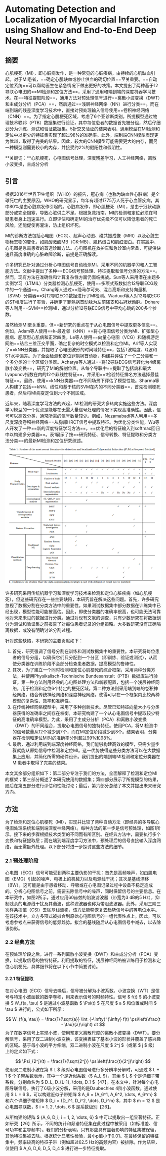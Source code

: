# Automating Detection and Localization of Myocardial Infarction using Shallow and End-to-End Deep Neural Networks

## 摘要

心肌梗死（MI），即心脏病发作，是一种常见的心脏疾病，由持续的心肌缺血引起。对于MI患者，==确定心肌缺血或停止供血的确切位置==至关重要。==自动定位系统==可以帮助医生在紧急情况下做出更好的决策。本文提出了两种基于12导联心电图的==MI检测和定位方法==，采用了通用和端到端的深度机器学习技术。在==特征提取阶段==，通用方法对预处理信号进行==离散小波变换（DWT）和主成分分析（PCA）==，然后通过==浅层神经网络（NN）进行分类==。而在端到端的残差深度学习技术中，直接对预处理输入信号使用==卷积神经网络（CNN）==。为了指定心肌梗死区域，考虑了6个亚诊断类别。所提模型通过物理技术联邦（PTB）数据集进行验证，其中每位患者的数据首先被分组，然后仔细划分为训练、测试和验证数据集。5折交叉验证的结果表明，通用模型在MI检测和定位中以更少的特征集实现了超过98%的准确率。此外，端到端CNN模型表现更为优越，取得了完美的结果。因此，较大的CNN模型可能需要更大的内存，而另一种模型则需要较小的内存，并接受约2%的假阳性和假阴性。

**关键词：**心肌梗死，心电图信号处理，深度残差学习，人工神经网络，离散小波变换，主成分分析

## 引言

根据2016年世界卫生组织（WHO）的报告，冠心病（也称为缺血性心脏病）是全球死亡的主要原因。WHO的研究显示，每年有超过1775万人死于心血管疾病，其中80%是由心脏病发作引起的。心脏病发作，即心肌梗死（MI），是由于冠状动脉部分或完全阻塞，导致心脏供血不足。根据急救指南，MI的检测和定位必须在可疑患者身上迅速进行。立即评估和确定MI的治疗优先级不仅可以降低患者的死亡风险，还能促使再灌注，防止组织坏死。

MI的诊断方法包括心电图（ECG）、超声心动图、磁共振成像（MRI）以及心脏生物标志物的变化，如肌酸激酶MB（CK-MB）、肌钙蛋白和肌红蛋白。在实践中，心电图是急需患者的首选诊断方法。心电图机在救护车和急诊室内常备，可提供快速且高度准确的心脏故障诊断，前提是正确解读。

许多研究已针对通过分析心电图信号自动检测MI，采用不同的机器学习和人工智能方法。文献中提出了多种==ECG信号预处理、特征提取和信号分类的方法==。然而，现有方法在准确性和计算复杂性方面仍面临挑战。Sun等人采用潜在主题多实例学习（LTMIL）分类器检测心肌梗死，使用==多项式系数拟合12导联ECG段中的一个通道==。Chang等人通过==隐马尔可夫、混合高斯和支持向量机（SVM）分类器==对12导联ECG数据进行了MI检测。Waduud等人对12导联ECG的ST幅度进行了实验，并确定了罪魁祸首动脉为左前降支和右冠状动脉。Dohare等人利用==SVM==检测MI，通过分析12导联ECG信号中平均心跳的200多个参数。

虽然检测MI至关重要，但==新研究的重点在于从心电图信号中提取更多信息==。例如，Adam等人使用==k-最近邻（kNN）==将心电图信号分类为MI、扩张型心肌病、肥厚型心肌病和正常四类。Le等人使用==向量心电图（VCG）和随机游走网络==结合三维正交平面，确定复杂的时空模式以检测和定位MI。Arif等人实现了==kNN分类器，并提取了心电图波形的时间域特征==，包括T波幅度、Q波和ST水平偏差。为了全面检测和定位罪魁祸首动脉，构建并评估了一个二分类和一个多分类的十个区域分类器。Acharya等人通过==将12导联ECG信号转化为4级离散小波变换==，研究了MI的解剖位置。从每个导联中==提取了包括熵和最大Lyapunov指数在内的12个非线性特征==，并采用==t检验特征排名方法选择最佳特征==。最终，使用==kNN分类器==在不同场景下评估了模型性能。Sharma等人构建了包括==kNN、线性和基于核的SVM在内的不同分类器==，首先检测梗死患者，然后将MI病变定位到六个不同区域。

近年来，随着深度学习方法的兴起，MI检测的研究大多转向实施这些方法。深度学习模型的一个优点是能够在无需大量信号处理的情况下实现高准确性。因此，信号可以高效分类，通常所需的信号数量较少。例如，Nezamabadi等人利用==多尺度深度卷积神经网络==从胸部HRCT信号中提取特征。为优化分类性能，Wu等人开发了一种==新的深度特征学习方法==，==优化后的特征输入到softmax回归中以构建多分类器==。表1展示了按==研究特征、信号转换、特征提取和分类方法分类==的最新MI检测和定位研究综述。

![image-20241007210845841](assets/image-20241007210845841.png)

许多研究采用传统机器学习和深度学习技术来检测和定位心脏疾病（如心肌梗死），但这些研究存在一些主要缺陷，本研究旨在解决这些问题。首先，许多研究忽视了数据分割在分类方法中的重要性。如果测试数据集中部分数据在训练集中已经出现，模型性能可能被高估。因此，即使分类器的准确率很高，也可能无法可靠地对未来未见的数据进行分类。通过对现有文献的调查，只有少数研究在将数据划分为测试和验证集之前报告了对每位患者记录的分组策略。大多数研究没有正确隔离数据，或没有明确讨论分割过程。

针对这些缺陷，本研究的主要贡献如下：

1. 首先，研究强调了信号分割在训练和测试数据集中的重要性。本研究将每位患者的信号分组，以确保它们只分配到一个分区（即训练、验证或测试），从而使分类器在训练阶段不会部分检查患者数据，提高模型的鲁棒性。
2. 其次，为了建立一个同时检测和定位心肌梗死的综合框架，采用两种分类方法，并使用Physikalisch-Technische Bundesanstalt（PTB）数据库进行验证。第一种方法利用经典的心电图处理方法和新颖配置，包括一个浅层神经网络，用于检测和定位6个特定的梗死区域。第二种方法则采用端到端的卷积神经网络。结合传统神经网络和深度神经网络，使得可以在一个框架内比较两种模型的复杂性、效率和准确性。
3. 在传统神经网络模型中，采用了多种创新技术。尽管已知特征向量大小与分类器获得的准确率之间存在权衡，本研究构建了一个从心电图信号中提取较少特征的高准确率模型。为此，采用了主成分分析（PCA）和离散小波变换（DWT）的不同组合，提取心电图信号的独特特征。使用PCA，将MI检测中的信号数量从12个减少到7个，而在MI定位阶段减少到8个。结果表明，分类器在检测和定位MI时的准确率分别超过99%和98%。
4. 最后，通过利用端到端深度神经网络，我们能够构建高效的模型，只需少量步骤就能从原始信号中检测和定位MI。这一优势使得这些分类方法可以在大数据集上应用，并简化所需的硬件设计。我们提出的端到端MI检测和定位分类器在MI患者中取得了完美的结果。

本文其余部分组织如下：第二部分专注于我们的方法，全面解释了检测和定位MI的框架；第三部分概述了本研究使用的数据集；第四部分展示了所提模型的结果，随后在第五部分进行评估和性能讨论；最后，第六部分总结了本文并提出未来研究方向。

## 方法

为了检测和定位心肌梗死（MI），实现并比较了两种自动方法（即经典的多导联心电图处理系统和端到端深度神经网络）。每种方法的第一步是信号预处理，如图1所示。接下来的步骤根据技术类型的不同而有所区别。在经典方法中，需要执行多个变换和特征提取层；而在端到端深度学习方法中，预处理后的信号直接输入深度网络，而无需额外处理。以下部分将进一步探讨这些方法的细节。

### 2.1 预处理阶段

心电图（ECG）信号可能受到两种主要伪影的干扰：首先是高频噪声，如由肌电图（EMG）引起的噪声、电极上的机械力以及电源线干扰；其次是基线漂移（BW），这可能是由于患者移动、呼吸或在心电图记录过程中设备不稳定造成的。分析心电图信号之前，需要去除信号中的噪声，同时保留信号的主要信息。在本研究中，如图2所示，通过应用60赫兹的陷波滤波器（带宽为3 dB的5 Hz），抑制残余的电源线干扰及其谐波，这种滤波器也称为带阻滤波器。此外，采用三阶三次样条插值（CSI）去除基线漂移，该方法能够恢复去趋势信号中的等电位水平。在该技术中，立方多项式被拟合到原始心电图信号的一组代表性点上。因此，可以考虑参考点来获得信号的低频趋势。拟合的基线随后从心电图信号中减去，以去除该伪影。

### 2.2 经典方法

在预处理阶段之后，进行一系列离散小波变换（DWT）和主成分分析（PCA）变换，以提取信号的独特特征。利用提取的特征，浅层神经网络被训练用于检测和定位心肌梗死，具体细节将在以下小节中简要讨论。

#### 2.2.1 特征提取

在对心电图（ECG）信号去噪后，信号被分解为小波系数。小波变换（WT）是信号与特定小波函数的数学卷积，用来表示信号的时频特性。信号 $ f(t) $ 的小波变换 $ W_f(a, \tau) $ 是通过小波基函数 $ \Psi(t) $ 在尺度 $ a $ 和位置或时间 $ \tau $ 进行的，公式如下所示：

$$
W_{f(a, \tau)} = \frac{1}{\sqrt{a}} \int_{-\infty}^{\infty} f(t) \psi\left(\frac{t - \tau}{a}\right) dt
$$
为了在数字信号上实现小波，使用预定义离散尺度的离散小波变换（DWT）。要分解信号，采用了双二进制小波变换，该变换表征了基本小波的形状并覆盖了感兴趣的区域。基于母小波的平方伸缩，双二进制小波在尺度 $ 2^j $（或第 $ j $ 级）上的定义如下式：

$$
\Psi_{2^j}(t) = \frac{1}{\sqrt{2^j}} \psi\left(\frac{t}{2^j}\right)
$$
使用双二进制小波在第 $ L $ 级对心电图信号进行多分辨率分解时，可通过 $ L + 1 $ 个子带系数表示，其中一个是近似系数（$ A_L $），其余 $ L $ 个是详细子带系数，分别命名为 $ D_L, D_{L-1}, \dots, D_1 $【47】。在本文中，针对每个心电图导联信号，执行了6级小波分解，采用的是Daubechies 4阶小波函数。通过使用 $ L = 6 $，可以构建近似子带矩阵 $ A_6 = \{A_6^1, A_6^2, \dots, A_6^m\} $ 和六个详细子带矩阵 $ D_i = \{D_i^1, D_i^2, \dots, D_i^m\} $，其中 $ m = 12 $ 是心电图导联数，$ i = 1, 2, \dots, 6 $ 是系数级别【26】。

从所构建的矩阵 $ \{A_6, D_i; i = 1, 2, \dots, 6\} $ 中可以提取出一组显著特征。正如研究【26】所示，不同的统计和频谱特征集在此过程中被采用（如标准差、信号功率和主导频率）。我们的分析表明，只有那些具有显著影响的特征集被保留，其他特征集被去除。根据统计显著性检验，最小p值小于0.01。在最终保留的特征集中，频率较高的特征子带（例如超过62.5 Hz的高频内容）被排除。作为结果，仅使用 $ A_6, D_6, D_5, D_4 $ 进行进一步特征提取。